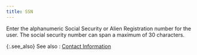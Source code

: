 ```yaml
---
title: SSN
---
```



Enter the alphanumeric Social Security or Alien Registration number  for the user. The social security number can span a maximum of 30 characters.


{:.see_also}
See also
: [Contact  Information](JavaScript:RelatedTopics1.Click())<!--Metadata type="DesignerControl" startspan
<object CLASSID="clsid:ADB880A6-D8FF-11CF-9377-00AA003B7A11"
	ID=RelatedTopics1
	TYPE="application/x-oleobject">
</object>-->

<object classid="clsid:ADB880A6-D8FF-11CF-9377-00AA003B7A11" id="RelatedTopics1" type="application/x-oleobject"> 
 <param name="Command" value="Related Topics">
<param name="Window" value="second">
<param name="Item1" value="Contact Information;{{site.sc_chm}}/options/security/users/user-details/user_contact_information.html">
</object><!--Metadata type="DesignerControl" endspan-->
